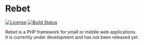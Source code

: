 # Rebet

 [![License](https://img.shields.io/badge/license-MIT-blue.svg)](LICENSE)
 [![Build Status](https://api.travis-ci.org/rebet/rebet.svg?branch=master)](https://travis-ci.org/rebet/rebet)

Rebet is a PHP framework for small or middle web applications.  
It is currently under development and has not been released yet.

